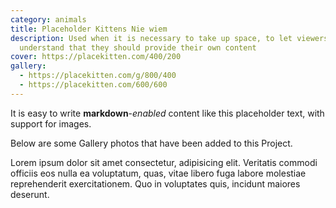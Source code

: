 ```yaml
---
category: animals
title: Placeholder Kittens Nie wiem
description: Used when it is necessary to take up space, to let viewers
  understand that they should provide their own content
cover: https://placekitten.com/400/200
gallery:
  - https://placekitten.com/g/800/400
  - https://placekitten.com/600/600
---
```


It is easy to write **markdown**-*enabled* content like this placeholder text, with support for images.

Below are some Gallery photos that have been added to this Project.

Lorem ipsum dolor sit amet consectetur, adipisicing elit. Veritatis commodi officiis eos nulla ea voluptatum, quas, vitae libero fuga labore molestiae reprehenderit exercitationem. Quo in voluptates quis, incidunt maiores deserunt.
